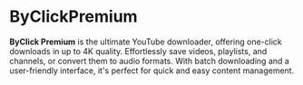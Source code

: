 # ByClickPremium
**ByClick Premium** is the ultimate YouTube downloader, offering one-click downloads in up to 4K quality. Effortlessly save videos, playlists, and channels, or convert them to audio formats. With batch downloading and a user-friendly interface, it's perfect for quick and easy content management.
